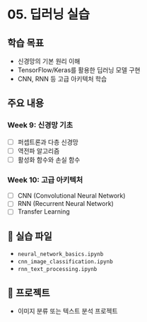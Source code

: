 # 05. 딥러닝 실습

## 학습 목표
- 신경망의 기본 원리 이해
- TensorFlow/Keras를 활용한 딥러닝 모델 구현
- CNN, RNN 등 고급 아키텍처 학습

## 주요 내용

### Week 9: 신경망 기초
- [ ] 퍼셉트론과 다층 신경망
- [ ] 역전파 알고리즘
- [ ] 활성화 함수와 손실 함수

### Week 10: 고급 아키텍처
- [ ] CNN (Convolutional Neural Network)
- [ ] RNN (Recurrent Neural Network)
- [ ] Transfer Learning

## 🧠 실습 파일
- `neural_network_basics.ipynb`
- `cnn_image_classification.ipynb`
- `rnn_text_processing.ipynb`

## 🎨 프로젝트
- 이미지 분류 또는 텍스트 분석 프로젝트
